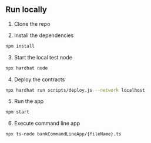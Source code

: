 ## Run locally

1. Clone the repo

2. Install the dependencies

```sh
npm install
```

3. Start the local test node

```sh
npx hardhat node
```

4. Deploy the contracts

```sh
npx hardhat run scripts/deploy.js --network localhost
```

5. Run the app

```sh
npm start
```

6. Execute command line app

```sh
npx ts-node bankCommandLineApp/{fileName}.ts
```